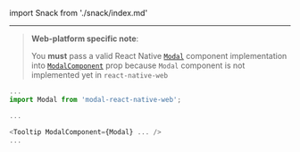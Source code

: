 import Snack from './snack/index.md'

<Snack />

---

> **Web-platform specific note**:
>
> You **must** pass a valid React Native [`Modal`](https://reactnative.dev/docs/modal) component implementation
> into [`ModalComponent`](#modalcomponent) prop because `Modal` component is not implemented yet in `react-native-web`

```js
...
import Modal from 'modal-react-native-web';

...

<Tooltip ModalComponent={Modal} ... />
...
```
